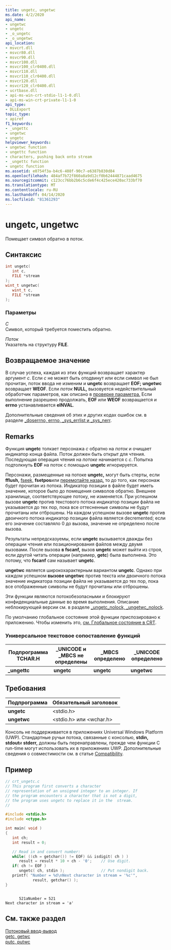 ```yaml
---
title: ungetc, ungetwc
ms.date: 4/2/2020
api_name:
- ungetwc
- ungetc
- _o_ungetc
- _o_ungetwc
api_location:
- msvcrt.dll
- msvcr80.dll
- msvcr90.dll
- msvcr100.dll
- msvcr100_clr0400.dll
- msvcr110.dll
- msvcr110_clr0400.dll
- msvcr120.dll
- msvcr120_clr0400.dll
- ucrtbase.dll
- api-ms-win-crt-stdio-l1-1-0.dll
- api-ms-win-crt-private-l1-1-0
api_type:
- DLLExport
topic_type:
- apiref
f1_keywords:
- _ungettc
- ungetwc
- ungetc
helpviewer_keywords:
- ungetwc function
- ungettc function
- characters, pushing back onto stream
- _ungettc function
- ungetc function
ms.assetid: e0754f3a-b4c6-408f-90c7-e6387b830d84
ms.openlocfilehash: 484af7b72f860a8a9d12cf0b62444871caad4675
ms.sourcegitcommit: c123cc76bb2b6c5cde6f4c425ece420ac733bf70
ms.translationtype: MT
ms.contentlocale: ru-RU
ms.lasthandoff: 04/14/2020
ms.locfileid: "81361293"
---
```

# <a name="ungetc-ungetwc"></a>ungetc, ungetwc

Помещает символ обратно в поток.

## <a name="syntax"></a>Синтаксис

```C
int ungetc(
   int c,
   FILE *stream
);
wint_t ungetwc(
   wint_t c,
   FILE *stream
);
```

### <a name="parameters"></a>Параметры

*C*<br/>
Символ, который требуется поместить обратно.

*Поток*<br/>
Указатель на структуру **FILE**.

## <a name="return-value"></a>Возвращаемое значение

В случае успеха, каждая из этих функций возвращает характер аргумент *c*. Если *c* не может быть отодвинут или если символ не был прочитан, поток ввода не изменим и **ungetc** возвращает **EOF;** **ungetwc** возвращает **WEOF**. Если *поток* **NULL,** вызовуется недействительный обработчик параметров, как описано в [проверке параметра.](../../c-runtime-library/parameter-validation.md) Если выполнение разрешено продолжать, **EOF** или **WEOF** возвращается и **errno** устанавливается **eINVAL**.

Дополнительные сведения об этих и других кодах ошибок см. в разделе [_doserrno, errno, _sys_errlist и _sys_nerr](../../c-runtime-library/errno-doserrno-sys-errlist-and-sys-nerr.md).

## <a name="remarks"></a>Remarks

Функция **ungetc** толкает персонажа *c* обратно на *поток* и очищает индикатор конца файла. Поток должен быть открыт для чтения. Последующая операция чтения на *потоке* начинается с *c*. Попытка подтолкнуть **EOF** на поток с помощью **ungetc** игнорируется.

Персонажи, размещенные на потоке **ungetc,** могут быть стерты, если **fflush,** [fseek,](fseek-fseeki64.md) **fsetpos**или [перемотайте назад,](rewind.md) то до того, как персонаж будет прочитан из потока. Индикатор позиции в файле будет иметь значение, которое было до помещения символов обратно. Внешнее хранилище, соответствующее потоку, не изменяется. При успешном вызове **ungetc** против текстового потока индикатор позиции файла не указывается до тех пор, пока все оттесненные символы не будут прочитаны или отброшены. На каждом успешном вызове **ungetc** против двоичного потока индикатор позиции файла является decremented; если его значение составляло 0 до вызова, значение не определено после вызова.

Результаты непредсказуемы, если **ungetc** вызывается дважды без операции чтения или позиционирования файлов между двумя вызовами. После вызова **в fscanf,** вызов **ungetc** может выйти из строя, если другой читать операции (например, **getc**) была выполнена. Это потому, что **fscanf** сам называет **ungetc**.

**ungetwc** является широкохарактерным вариантом **ungetc**. Однако при каждом успешном **вызове ungetwc** против текста или двоичного потока значение индикатора позиции файла не указывается до тех пор, пока все отображенные символы не будут прочитаны или отброшены.

Эти функции являются потокобезопасными и блокируют конфиденциальные данные во время выполнения. Описание неблокирующей версии см. в разделе [_ungetc_nolock, _ungetwc_nolock](ungetc-nolock-ungetwc-nolock.md).

По умолчанию глобальное состояние этой функции приспозировано к приложению. Чтобы изменить это, [см. Глобальное состояние в CRT](../global-state.md).

### <a name="generic-text-routine-mappings"></a>Универсальное текстовое сопоставление функций

|Подпрограмма TCHAR.H|_UNICODE и _MBCS не определены|_MBCS определено|_UNICODE определено|
|---------------------|------------------------------------|--------------------|-----------------------|
|**_ungettc**|**ungetc**|**ungetc**|**ungetwc**|

## <a name="requirements"></a>Требования

|Подпрограмма|Обязательный заголовок|
|-------------|---------------------|
|**ungetc**|\<stdio.h>|
|**ungetwc**|\<stdio.h> или \<wchar.h>|

Консоль не поддерживается в приложениях Universal Windows Platform (UWP). Стандартные ручьи потока, связанные с консолью, **stdin,** **stdout**и **stderr,** должны быть перенаправлены, прежде чем функции C run-time могут использовать их в приложениях UWP. Дополнительные сведения о совместимости см. в статье [Compatibility](../../c-runtime-library/compatibility.md).

## <a name="example"></a>Пример

```C
// crt_ungetc.c
// This program first converts a character
// representation of an unsigned integer to an integer. If
// the program encounters a character that is not a digit,
// the program uses ungetc to replace it in the  stream.
//

#include <stdio.h>
#include <ctype.h>

int main( void )
{
   int ch;
   int result = 0;

   // Read in and convert number:
   while( ((ch = getchar()) != EOF) && isdigit( ch ) )
      result = result * 10 + ch - '0';    // Use digit.
   if( ch != EOF )
      ungetc( ch, stdin );                // Put nondigit back.
   printf( "Number = %d\nNext character in stream = '%c'",
            result, getchar() );
}
```

```Output

      521aNumber = 521
Next character in stream = 'a'
```

## <a name="see-also"></a>См. также раздел

[Потоковый ввод-вывод](../../c-runtime-library/stream-i-o.md)<br/>
[getc, getwc](getc-getwc.md)<br/>
[putc, putwc](putc-putwc.md)<br/>
